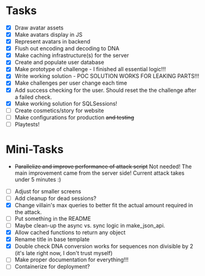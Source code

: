 # Tasks
- [x] Draw avatar assets
- [x] Make avatars display in JS
- [x] Represent avatars in backend
- [x] Flush out encoding and decoding to DNA
- [x] Make caching infrastructure(s) for the server
- [x] Create and populate user database
- [x] Make prototype of challenge - I finished all essential logic!!!
- [x] Write working solution - POC SOLUTION WORKS FOR LEAKING PARTS!!!
- [x] Make challenges per user change each time
- [x] Add success checking for the user. Should reset the the challenge after a failed check.
- [x] Make working solution for SQLSessions!
- [ ] Create cosmetics/story for website
- [ ] Make configurations for production ~~and testing~~
- [ ] Playtests!

# Mini-Tasks
- ~~Parallelize and improve performance of attack script~~ Not needed! The main improvement came from the server side! Current attack takes under 5 minutes :)
- [ ] Adjust for smaller screens
- [ ] Add cleanup for dead sessions?
- [x] Change villain's max queries to better fit the actual amount required in the attack.
- [ ] Put something in the README
- [ ] Maybe clean-up the async vs. sync logic in make_json_api.
- [x] Allow cached functions to return any object
- [x] Rename title in base template
- [x] Double check DNA conversion works for sequences non divisible by 2 (it's late right now, I don't trust myself)
- [ ] Make proper documentation for everything!!!
- [ ] Containerize for deployment?
